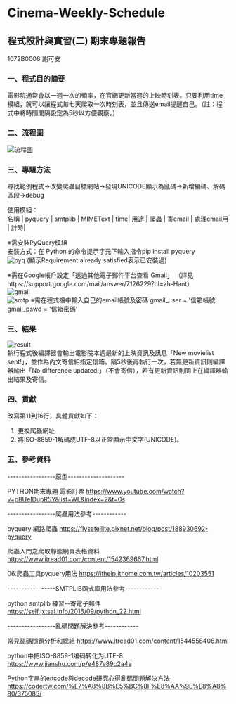 # Cinema-Weekly-Schedule
## 程式設計與實習(二) 期末專題報告
1072B0006 謝可安

### 一、程式目的摘要
電影院通常會以一週一次的頻率，在官網更新當週的上映時刻表。只要利用time模組，就可以讓程式每七天爬取一次時刻表，並且傳送email提醒自己。（註：程式中將時間間隔設定為5秒以方便觀察。）

### 二、流程圖
![流程圖](https://i.imgur.com/3HUMa8L.png)  

### 三、專題方法
尋找範例程式→改變爬蟲目標網站→發現UNICODE顯示為亂碼→新增編碼、解碼區段→debug  

使用模組：  
名稱 | pyquery | smtplib | MIMEText | time|
用途 | 爬蟲    | 寄email | 處理email用 | 計時|

※需安裝PyQuery模組  
安裝方式：在 Python 的命令提示字元下輸入指令pip install pyquery  
![pyq](https://i.imgur.com/3oB4rD9.png)
(顯示Requirement already satisfied表示已安裝過)

※需在Google帳戶設定「透過其他電子郵件平台查看 Gmail」
（詳見https://support.google.com/mail/answer/7126229?hl=zh-Hant）  
![gmail](https://i.imgur.com/VpBfng9.png)  
![smtp](https://i.imgur.com/9olCMh3.png)
※需在程式檔中輸入自己的email帳號及密碼
gmail_user = '信箱帳號'
gmail_pswd = '信箱密碼'

### 三、結果
![result](https://i.imgur.com/sdGcgB6.png)  
執行程式後編譯器會輸出電影院本週最新的上映資訊及訊息「New movielist sent!」，並作為內文寄信給指定信箱。隔5秒後再執行一次，若無更新資訊則編譯器輸出「No difference updated!」（不會寄信），若有更新資訊則同上在編譯器輸出結果及寄信。

### 四、貢獻
改寫第11到16行，具體貢獻如下：
1. 更換爬蟲網址
2. 將ISO-8859-1解碼成UTF-8以正常顯示中文字(UNICODE)。

### 五、參考資料
-----------------原型--------------------

PYTHON期末專題 電影訂票
https://www.youtube.com/watch?v=p8UeIDupR5Y&list=WL&index=2&t=0s

-----------------爬蟲用法參考------------

pyquery 網路爬蟲
https://flysatellite.pixnet.net/blog/post/188930692-pyquery

爬蟲入門之爬取靜態網頁表格資料
https://www.itread01.com/content/1542369667.html

06.爬蟲工具pyquery用法
https://ithelp.ithome.com.tw/articles/10203551

-----------------SMTPLIB函式庫用法參考------------

python smtplib 練習--寄電子郵件
https://self.jxtsai.info/2016/09/python_22.html

-----------------亂碼問題解決參考------------

常見亂碼問題分析和總結
https://www.itread01.com/content/1544558406.html

python中把ISO-8859-1编码转化为UTF-8
https://www.jianshu.com/p/e487e89c2a4e

Python字串的encode與decode研究心得亂碼問題解決方法
https://codertw.com/%E7%A8%8B%E5%BC%8F%E8%AA%9E%E8%A8%80/375085/
